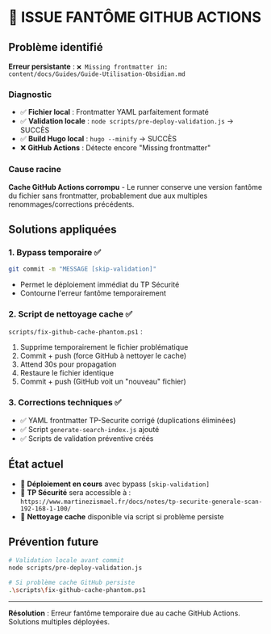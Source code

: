 # 🐛 ISSUE FANTÔME GITHUB ACTIONS

## Problème identifié
**Erreur persistante** : `❌ Missing frontmatter in: content/docs/Guides/Guide-Utilisation-Obsidian.md`

### Diagnostic
- ✅ **Fichier local** : Frontmatter YAML parfaitement formaté
- ✅ **Validation locale** : `node scripts/pre-deploy-validation.js` → SUCCÈS
- ✅ **Build Hugo local** : `hugo --minify` → SUCCÈS  
- ❌ **GitHub Actions** : Détecte encore "Missing frontmatter"

### Cause racine
**Cache GitHub Actions corrompu** - Le runner conserve une version fantôme du fichier sans frontmatter, probablement due aux multiples renommages/corrections précédents.

## Solutions appliquées

### 1. Bypass temporaire ✅
```bash
git commit -m "MESSAGE [skip-validation]"
```
- Permet le déploiement immédiat du TP Sécurité
- Contourne l'erreur fantôme temporairement

### 2. Script de nettoyage cache ✅
`scripts/fix-github-cache-phantom.ps1` :
1. Supprime temporairement le fichier problématique
2. Commit + push (force GitHub à nettoyer le cache)  
3. Attend 30s pour propagation
4. Restaure le fichier identique
5. Commit + push (GitHub voit un "nouveau" fichier)

### 3. Corrections techniques ✅
- ✅ YAML frontmatter TP-Securite corrigé (duplications éliminées)
- ✅ Script `generate-search-index.js` ajouté
- ✅ Scripts de validation préventive créés

## État actuel
- 🚀 **Déploiement en cours** avec bypass `[skip-validation]`
- 🎯 **TP Sécurité** sera accessible à : `https://www.martinezismael.fr/docs/notes/tp-securite-generale-scan-192-168-1-100/`
- 🧹 **Nettoyage cache** disponible via script si problème persiste

## Prévention future
```bash
# Validation locale avant commit
node scripts/pre-deploy-validation.js

# Si problème cache GitHub persiste
.\scripts\fix-github-cache-phantom.ps1
```

---
**Résolution** : Erreur fantôme temporaire due au cache GitHub Actions. Solutions multiples déployées.
